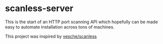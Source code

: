 # scanless-server

This is the start of an HTTP port scanning API which hopefully can be made easy to automate installation across tons of machines.

This project was inspired by [vesche/scanless](https://github.com/vesche/scanless/)
